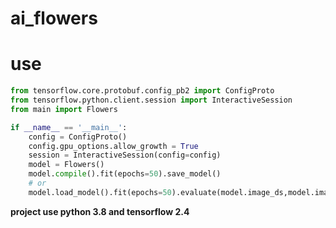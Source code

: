 # ai_flowers

# use 
```python
from tensorflow.core.protobuf.config_pb2 import ConfigProto
from tensorflow.python.client.session import InteractiveSession
from main import Flowers

if __name__ == '__main__':
    config = ConfigProto()
    config.gpu_options.allow_growth = True
    session = InteractiveSession(config=config)
    model = Flowers()
    model.compile().fit(epochs=50).save_model()
    # or 
    model.load_model().fit(epochs=50).evaluate(model.image_ds,model.image_label_ds)
```
**project use python 3.8  and tensorflow 2.4**
